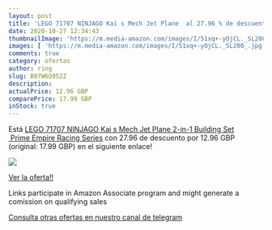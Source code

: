 ```yaml
---
layout: post
title: 'LEGO 71707 NINJAGO Kai s Mech Jet Plane  al 27.96 % de descuento'
date: 2020-10-27 12:34:43
thumbnailImage: 'https://m.media-amazon.com/images/I/51xq+-yOjCL._SL200_.jpg'
images: [ 'https://m.media-amazon.com/images/I/51xq+-yOjCL._SL200_.jpg' ]
comments: true
category: ofertas
author: ring
slug: B07W6Q952Z
description:
actualPrice: 12.96 GBP
comparePrice: 17.99 GBP
inStock: true
---
```


Está [LEGO 71707 NINJAGO Kai s Mech Jet Plane 2-in-1 Building Set  Prime Empire Racing Series](https://www.amazon.co.uk/dp/B07W6Q952Z/?tag=tolees0a-21) con 27.96 de descuento por 12.96 GBP (original: 17.99 GBP) en el siguiente enlace!

[![](https://m.media-amazon.com/images/I/51xq+-yOjCL._SL200_.jpg)](https://www.amazon.co.uk/dp/B07W6Q952Z/?tag=tolees0a-21)

[Ver la oferta!!](https://www.amazon.co.uk/dp/B07W6Q952Z/?tag=tolees0a-21)

Links participate in Amazon Associate program and might generate a comission on qualifying sales

[Consulta otras ofertas en nuestro canal de telegram](https://t.me/s/ofertas25)
